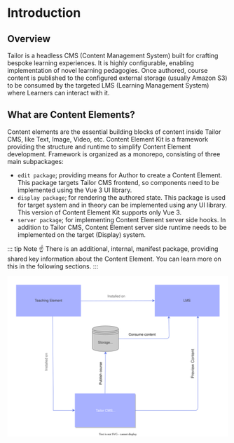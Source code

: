 # Introduction

## Overview

Tailor is a headless CMS (Content Management System) built for crafting bespoke
learning experiences. It is highly configurable, enabling implementation of novel
learning pedagogies. Once authored, course content is published to the configured
external storage (usually Amazon S3) to be consumed by the targeted LMS
(Learning Management System) where Learners can interact with it.

## What are Content Elements?

Content elements are the essential building blocks of content inside Tailor CMS,
like Text, Image, Video, etc. Content Element Kit is a framework providing
the structure and runtime to simplify Content Element development. Framework
is organized as a monorepo, consisting of three main subpackages:

- `edit package`; providing means for Author to create a Content
  Element. This package targets Tailor CMS frontend, so components need to be
  implemented using the Vue 3 UI library.
- `display package`; for rendering the authored state. This package is used for
  target system and in theory can be implemented using any UI library. This
  version of Content Element Kit supports only Vue 3.
- `server package`; for implementing Content Element server side hooks. In addition
  to Tailor CMS, Content Element server side runtime needs to be implemented on
  the target (Display) system.

::: tip Note ☝️
There is an additional, internal, manifest package, providing shared key
information about the Content Element. You can learn more on this in the
following sections.
:::

![Simplified architecture](./assets/tailor-simplified-arch.svg)
